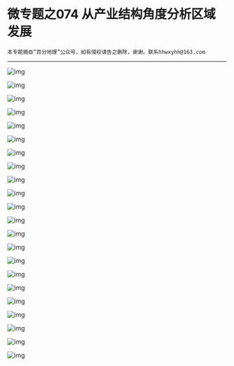 # 微专题之074 从产业结构角度分析区域发展

```
本专题摘自“百分地理”公众号，如有侵权请告之删除，谢谢。联系hhwxyhh@163.com
```

------
   
   
![img](../images/微专题之066锢囚锋-冷涡1.jpg)   
   
   
![img](../images/微专题之066锢囚锋-冷涡2.jpg)   
   
   
![img](../images/微专题之066锢囚锋-冷涡3.jpg)   
   
   
![img](../images/微专题之066锢囚锋-冷涡4.jpg)   
   
   
![img](../images/微专题之066锢囚锋-冷涡5.jpg)   
   
   
![img](../images/微专题之066锢囚锋-冷涡6.jpg)   
   
   
![img](../images/微专题之066锢囚锋-冷涡7.jpg)   
   
   
![img](../images/微专题之066锢囚锋-冷涡8.jpg)   
   
   
![img](../images/微专题之066锢囚锋-冷涡9.jpg)   
   
   
![img](../images/微专题之066锢囚锋-冷涡10.jpg)   
   
   
![img](../images/微专题之066锢囚锋-冷涡11.jpg)   
   
   
![img](../images/微专题之066锢囚锋-冷涡12.jpg)   
   
   
![img](../images/微专题之066锢囚锋-冷涡13.jpg)   
   
   
![img](../images/微专题之066锢囚锋-冷涡14.jpg)   
   
   
![img](../images/微专题之066锢囚锋-冷涡15.jpg)   
   
   
![img](../images/微专题之066锢囚锋-冷涡16.jpg)   
   
   
![img](../images/微专题之066锢囚锋-冷涡17.jpg)   
   
   
![img](../images/微专题之066锢囚锋-冷涡18.jpg)   
   
   
![img](../images/微专题之066锢囚锋-冷涡19.jpg)   
   
   
![img](../images/微专题之066锢囚锋-冷涡20.jpg)   
   
   
![img](../images/微专题之066锢囚锋-冷涡21.jpg)   
   
   
![img](../images/微专题之066锢囚锋-冷涡22.jpg)   
